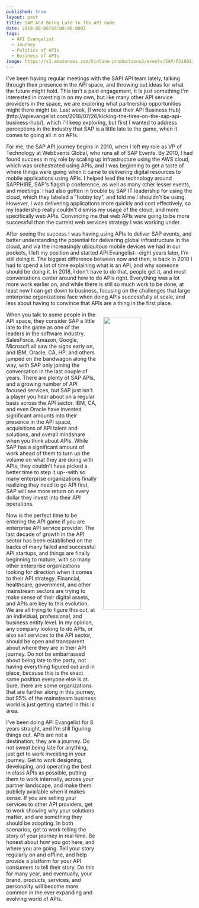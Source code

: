 ```yaml
---
published: true
layout: post
title: SAP And Being Late To The API Game
date: 2018-08-06T09:00:00.000Z
tags:
  - API Evangelist
  - Journey
  - Politics of APIs
  - Business of APIs
image: https://s3.amazonaws.com/kinlane-productions2/events/SAP/P5160110.jpg
---
```

<p></p>I've been having regular meetings with the SAPI API team lately, talking through their presence in the API space, and throwing out ideas for what the future might hold. This isn't a paid engagement, it is just something I'm interested in investing in on my own, but like many other API service providers in the space, we are exploring what partnership opportunities might there might be. Last week, [I wrote about their API Business Hub](http://apievangelist.com/2018/07/26/kicking-the-tires-on-the-sap-api-business-hub/), which I'll keep exploring, but first I wanted to address perceptions in the industry that SAP is a little late to the game, when it comes to going all in on APIs.

For me, the SAP API journey begins in 2010, when I left my role as VP of Technology at WebEvents Global, who runs all of SAP Events. By 2010, I had found success in my role by scaling up infrastructure using the AWS cloud, which was orchestrated using APIs, and I was beginning to get a taste of where things were going when it came to delivering digital resources to mobile applications using APIs. I helped lead the technology around SAPPHIRE, SAP's flagship conference, as well as many other lesser events, and meetings. I had also gotten in trouble by SAP IT leadership for using the cloud, which they labeled a "hobby toy", and told me I shouldn't be using. However, I was delivering applications more quickly and cost effectively, so my leadership really couldn't dismiss my usage of the cloud, and more specifically web APIs. Convincing me that web APIs were going to be more successful than the current web services strategy I was working under.

After seeing the success I was having using APIs to deliver SAP events, and better understanding the potential for delivering global infrastructure in the cloud, and via the increasingly ubiquitous mobile devices we had in our pockets, I left my position and started API Evangelist--eight years later, I'm still doing it. The biggest difference between now and then, is back in 2010 I had to spend a lot of time explaining what is an API, and why someone should be doing it. In 2018, I don't have to do that, people get it, and most conversations center around how to do APIs right. Everything was a lot more work earlier on, and while there is still so much work to be done, at least now I can get down to business, focusing on the challenges that large enterprise organizations face when doing APIs successfully at scale, and less about having to convince that APIs are a thing in the first place.

<p><img src="https://s3.amazonaws.com/kinlane-productions2/events/SAP/P5160117.jpg" width="45%" align="right" style="padding: 15px;" /></p>When you talk to some people in the API space, they consider SAP a little late to the game as one of the leaders in the software industry. SalesForce, Amazon, Google, Microsoft all saw the signs early on, and IBM, Oracle, CA, HP, and others jumped on the bandwagon along the way, with SAP only joining the conversation in the last couple of years. There are plenty of SAP APIs, and a growing number of API focused services, but SAP just isn't a player you hear about on a regular basis across the API sector. IBM, CA, and even Oracle have invested significant amounts into their presence in the API space, acquisitions of API talent and solutions, and overall mindshare when you think about APIs. While SAP has a significant amount of work ahead of them to turn up the volume on what they are doing with APIs, they couldn't have picked a better time to step it up--with so many enterprise organizations finally realizing they need to go API first, SAP will see more return on every dollar they invest into their API operations.

Now is the perfect time to be entering the API game if you are enterprise API service provider. The last decade of growth in the API sector has been established on the backs of many failed and successful API startups, and things are finally beginning to mature, with so many other enterprise organizations looking for direction when it comes to their API strategy. Financial, healthcare, government, and other mainstream sectors are trying to make sense of their digital assets, and APIs are key to this evolution. We are all trying to figure this out, at an individual, professional, and business entity level. In my opinion, any company looking to do APIs, or also sell services to the API sector, should be open and transparent about where they are in their API journey. Do not be embarrassed about being late to the party, not having everything figured out and in place, because this is the exact same position everyone else is at. Sure, there are some organizations that are further along in this journey, but 95% of the mainstream business world is just getting started in this is area.

I've been doing API Evangelist for 8 years straight, and I'm still figuring things out. APIs are not a destination, they are a journey. Do not sweat being late for anything, just get to work investing in your journey. Get to work designing, developing, and operating the best in class APIs as possible, putting them to work internally, across your partner landscape, and make them publicly available when it makes sense. If you are selling your services to other API providers, get to work showing why your solutions matter, and are something they should be adopting. In both scenarios, get to work telling the story of your journey in real time. Be honest about how you got here, and where you are going. Tell your story regularly on and offline, and help provide a platform for your API consumers to tell their story. Do this for many year, and eventually, your brand, products, services, and personality will become more common in the ever expanding and evolving world of APIs.
